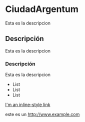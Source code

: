 # CiudadArgentum
Esta es la descripcion

## Descripción
Esta es la descripcion

### Descripción
Esta es la descripcion

- List
- List
- List

[I'm an inline-style link](https://www.google.com)

este es un http://www.example.com
